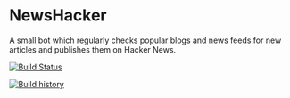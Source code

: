 # NewsHacker
A small bot which regularly checks popular blogs and news feeds for new articles and publishes them on Hacker News.

[![Build Status](https://travis-ci.org/dustinmoris/NewsHacker.svg)](https://travis-ci.org/dustinmoris/NewsHacker)

[![Build history](https://buildstats.info/travisci/chart/dustinmoris/newshacker)](https://travis-ci.org/dustinmoris/NewsHacker?branch=master)